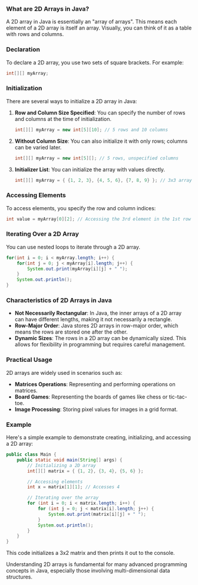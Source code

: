 ### What are 2D Arrays in Java?

A 2D array in Java is essentially an "array of arrays". This means each element of a 2D array is itself an array. Visually, you can think of it as a table with rows and columns.

### Declaration

To declare a 2D array, you use two sets of square brackets. For example:
```java
int[][] myArray;
```

### Initialization

There are several ways to initialize a 2D array in Java:

1. **Row and Column Size Specified**: You can specify the number of rows and columns at the time of initialization.
   ```java
   int[][] myArray = new int[5][10]; // 5 rows and 10 columns
   ```

2. **Without Column Size**: You can also initialize it with only rows; columns can be varied later.
   ```java
   int[][] myArray = new int[5][]; // 5 rows, unspecified columns
   ```

3. **Initializer List**: You can initialize the array with values directly.
   ```java
   int[][] myArray = { {1, 2, 3}, {4, 5, 6}, {7, 8, 9} }; // 3x3 array
   ```

### Accessing Elements

To access elements, you specify the row and column indices:
```java
int value = myArray[0][2]; // Accessing the 3rd element in the 1st row
```

### Iterating Over a 2D Array

You can use nested loops to iterate through a 2D array.

```java
for(int i = 0; i < myArray.length; i++) {
    for(int j = 0; j < myArray[i].length; j++) {
        System.out.print(myArray[i][j] + " ");
    }
    System.out.println();
}
```

### Characteristics of 2D Arrays in Java

- **Not Necessarily Rectangular**: In Java, the inner arrays of a 2D array can have different lengths, making it not necessarily a rectangle.
- **Row-Major Order**: Java stores 2D arrays in row-major order, which means the rows are stored one after the other.
- **Dynamic Sizes**: The rows in a 2D array can be dynamically sized. This allows for flexibility in programming but requires careful management.

### Practical Usage

2D arrays are widely used in scenarios such as:

- **Matrices Operations**: Representing and performing operations on matrices.
- **Board Games**: Representing the boards of games like chess or tic-tac-toe.
- **Image Processing**: Storing pixel values for images in a grid format.

### Example

Here's a simple example to demonstrate creating, initializing, and accessing a 2D array:

```java
public class Main {
    public static void main(String[] args) {
        // Initializing a 2D array
        int[][] matrix = { {1, 2}, {3, 4}, {5, 6} };

        // Accessing elements
        int x = matrix[1][1]; // Accesses 4

        // Iterating over the array
        for (int i = 0; i < matrix.length; i++) {
            for (int j = 0; j < matrix[i].length; j++) {
                System.out.print(matrix[i][j] + " ");
            }
            System.out.println();
        }
    }
}
```

This code initializes a 3x2 matrix and then prints it out to the console.

Understanding 2D arrays is fundamental for many advanced programming concepts in Java, especially those involving multi-dimensional data structures.